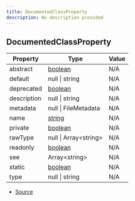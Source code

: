 ```yaml
---
title: DocumentedClassProperty
description: No description provided
---
```


## DocumentedClassProperty

| Property | Type | Value |
| ----------- | ----------- | ----------- |
| abstract | [boolean](https://developer.mozilla.org/en-US/docs/Web/JavaScript/Reference/Global_Objects/Boolean) | N/A |
| default | null \| string | N/A |
| deprecated | [boolean](https://developer.mozilla.org/en-US/docs/Web/JavaScript/Reference/Global_Objects/Boolean) | N/A |
| description | null \| string | N/A |
| metadata | null \| FileMetadata | N/A |
| name | [string](https://developer.mozilla.org/en-US/docs/Web/JavaScript/Reference/Global_Objects/String) | N/A |
| private | [boolean](https://developer.mozilla.org/en-US/docs/Web/JavaScript/Reference/Global_Objects/Boolean) | N/A |
| rawType | null \| Array\<string> | N/A |
| readonly | [boolean](https://developer.mozilla.org/en-US/docs/Web/JavaScript/Reference/Global_Objects/Boolean) | N/A |
| see | Array\<string> | N/A |
| static | [boolean](https://developer.mozilla.org/en-US/docs/Web/JavaScript/Reference/Global_Objects/Boolean) | N/A |
| type | null \| string | N/A |


- [Source](https://github.com/neplextech/micro-docgen/blob/371ee6a0b1da9f772b4a8da6879190804ab8453b/src/serializers/ClassSerializer.ts#L26)